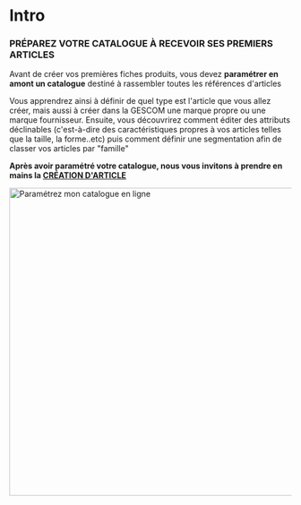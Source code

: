 # Intro


<h3 >PR&Eacute;PAREZ VOTRE CATALOGUE &Agrave; RECEVOIR SES PREMIERS ARTICLES</h3>
<p ><span >Avant de cr&eacute;er vos premi&egrave;res fiches produits, vous devez <strong>param&eacute;trer en amont un catalogue</strong> destin&eacute; &agrave; rassembler toutes les r&eacute;f&eacute;rences d'articles</span></p>
<p ><span >Vous apprendrez ainsi &agrave; d&eacute;finir de quel type est l'article que vous allez cr&eacute;er, mais aussi &agrave; cr&eacute;er dans la GESCOM une marque propre ou une marque fournisseur. Ensuite, vous d&eacute;couvrirez comment &eacute;diter des attributs d&eacute;clinables (c'est-&agrave;-dire des caract&eacute;ristiques propres &agrave; vos articles telles que la taille, la forme..etc) puis comment d&eacute;finir une segmentation afin de classer vos articles par "famille"</span></p>


<p ><strong><span >Apr&egrave;s avoir param&eacute;tr&eacute; votre catalogue, nous vous invitons &agrave; prendre en mains la <a title="CR&Eacute;ER UN ARTICLE" href="/fr-fr/start/vente-online/article.html">CR&Eacute;ATION D'ARTICLE</a></span></strong></p>


<p><img src="https://datasimplemente.blob.core.windows.net/aide/venteenligne-min.png" alt="Param&eacute;trez mon catalogue en ligne" width="1250" height="550" /></p>

